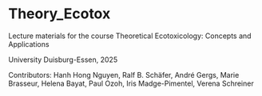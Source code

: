 # Theory_Ecotox
Lecture materials for the course Theoretical Ecotoxicology: Concepts and Applications

University Duisburg-Essen, 2025

Contributors: Hanh Hong Nguyen, Ralf B. Schäfer, André Gergs, Marie Brasseur, Helena Bayat, Paul Ozoh, Iris Madge-Pimentel, Verena Schreiner
